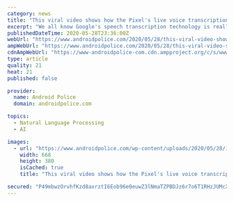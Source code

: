 ```yaml
---
category: news
title: "This viral video shows how the Pixel's live voice transcription absolutely destroys the iPhone's (and why it matters)"
excerpt: "We all know Google's speech transcription technology is really, really, really good. Not only is it the best in the industry, it's doing it without a data"
publishedDateTime: 2020-05-28T23:36:00Z
webUrl: "https://www.androidpolice.com/2020/05/28/this-viral-video-shows-how-the-pixels-live-voice-transcription-absolutely-destroys-the-iphones-and-why-it-matters/"
ampWebUrl: "https://www.androidpolice.com/2020/05/28/this-viral-video-shows-how-the-pixels-live-voice-transcription-absolutely-destroys-the-iphones-and-why-it-matters/?amp"
cdnAmpWebUrl: "https://www-androidpolice-com.cdn.ampproject.org/c/s/www.androidpolice.com/2020/05/28/this-viral-video-shows-how-the-pixels-live-voice-transcription-absolutely-destroys-the-iphones-and-why-it-matters/?amp"
type: article
quality: 21
heat: 21
published: false

provider:
  name: Android Police
  domain: androidpolice.com

topics:
  - Natural Language Processing
  - AI

images:
  - url: "https://www.androidpolice.com/wp-content/uploads/2020/05/28/img_5ed0290b8d204-668x380.png"
    width: 668
    height: 380
    isCached: true
    title: "This viral video shows how the Pixel's live voice transcription absolutely destroys the iPhone's (and why it matters)"

secured: "P49mbwzOrvhfKzd8axrztI6Eob96e0euwZ3lNmaTZPBDJz6r7o6T1RHzJUMcXBXUFaFqNmanoyv6FJ9k/2362rA0Rlz/ZvnmxO86a0/nKFmoD2Ntg/1wr6viefESR0X5/2d/wrFudjNGmKJC2p1DC41i8eZc63aoAHCbOnmdkbqd2PYgxPPPXtvHG85A9iVhk2mhijGkkX49cNG4x+WD8tXtnODn7VIzYLxaKEREbYQt26p2YR7xAplKzO9rFPz/sqDnbd9Nf34A5Gl2LRdLQEki5xjOVqqmiw4IUtbetxqVeLgYXp4kiUU+Qr+vRV4iWkI8y/6r/KxaZwKGp3bdI0Hti2Y+FJ6axla7bMRNicF2jKPwK3WomRTHozjSHumZK0L5XQhAjiV6yXe9aPtlfezWv7eYWWBw129+CkfGgA0Q521dRx20fZ0xLWEiuogx2WnfRPhaS86Szzm/L1S9j2/u9rFxuwbVlOvX2KZufcQ=;cBf5wSt/1jx+l6+hl4vpuw=="
---
```



